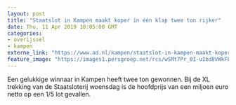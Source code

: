 ```yaml
---
layout: post
title: "Staatslot in Kampen maakt koper in één klap twee ton rijker"
date: Thu, 11 Apr 2019 10:05:00 GMT
categories: 
- overijssel 
- kampen 
externe_link: "https://www.ad.nl/kampen/staatslot-in-kampen-maakt-koper-in-een-klap-twee-ton-rijker~a27878cd/"
feature_image: "https://images1.persgroep.net/rcs/wSMt7Pr_0I-uIbd8VWkFE2Atp2E/diocontent/139555421/_fitwidth/400/?appId=21791a8992982cd8da851550a453bd7f&quality=0.7"
---
```


Een gelukkige winnaar in Kampen heeft twee ton gewonnen. Bij de XL trekking van de Staatsloterij woensdag is de hoofdprijs van een miljoen euro netto op een 1/5 lot gevallen.
